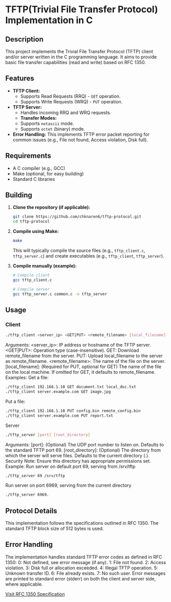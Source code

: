 # TFTP(Trivial File Transfer Protocol) Implementation in C

## Description

This project implements the Trivial File Transfer Protocol (TFTP) client and/or server written in the C programming language. It aims to provide basic file transfer capabilities (read and write) based on RFC 1350.

## Features

* **TFTP Client:**
    * Supports Read Requests (RRQ) - `GET` operation.
    * Supports Write Requests (WRQ) - `PUT` operation.
* **TFTP Server:**
    * Handles incoming RRQ and WRQ requests.
    * **Transfer Modes:**
    * Supports `netascii` mode.
    * Supports `octet` (binary) mode.
* **Error Handling:** This implements TFTP error packet reporting for common issues (e.g., File not found, Access violation, Disk full).

## Requirements

* A C compiler (e.g., GCC)
* Make (optional, for easy building)
* Standard C libraries

## Building

1.  **Clone the repository (if applicable):**
    ```bash
    git clone https://github.com/chknaren6/tftp-protocol.git
    cd tftp-protocol
    ```
2.  **Compile using Make:**
    ```bash
    make
    ```
    This will typically compile the source files (e.g., `tftp_client.c`, `tftp_server.c`) and create executables (e.g., `tftp_client`, `tftp_server`).

3.  **Compile manually (example):**
    ```bash
    # Compile client
    gcc tftp_client.c

    # Compile server
    gcc tftp_server.c common.c -o tftp_server
    ```
    

## Usage

### Client

```bash
./tftp_client <server_ip> <GET|PUT> <remote_filename> [local_filename] [mode]
```

Arguments:
<server_ip>: IP address or hostname of the TFTP server.
<GET|PUT>: Operation type (case-insensitive).
GET: Download remote_filename from the server.
PUT: Upload local_filename to the server as remote_filename.
<remote_filename>: The name of the file on the server.
[local_filename]: (Required for PUT, optional for GET) The name of the file on the local machine. If omitted for GET, it defaults to remote_filename.
Examples:
Get a file:
```bash
./tftp_client 192.168.1.10 GET document.txt local_doc.txt
./tftp_client server.example.com GET image.jpg
```

Put a file:
```bash
./tftp_client 192.168.1.10 PUT config.bin remote_config.bin
./tftp_client server.example.com PUT report.txt
```

Server 
```bash
./tftp_server [port] [root_directory]
```

Arguments:
[port]: (Optional) The UDP port number to listen on. Defaults to the standard TFTP port 69.
[root_directory]: (Optional) The directory from which the server will serve files. Defaults to the current directory (.). Security Note: Ensure this directory has appropriate permissions set.
Example:
Run server on default port 69, serving from /srv/tftp
```bash
./tftp_server 69 /srv/tftp
```

Run server on port 6969, serving from the current directory
```bash
./tftp_server 6969.
```

## Protocol Details
This implementation follows the specifications outlined in RFC 1350.
The standard TFTP block size of 512 bytes is used.

## Error Handling
The implementation handles standard TFTP error codes as defined in RFC 1350:
0: Not defined, see error message (if any).
1: File not found.
2: Access violation.
3: Disk full or allocation exceeded.
4: Illegal TFTP operation.
5: Unknown transfer ID.
6: File already exists.
7: No such user.
Error messages are printed to standard error (stderr) on both the client and server side, where applicable.

[Visit RFC 1350 Specification](https://datatracker.ietf.org/doc/html/rfc1350)


